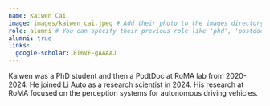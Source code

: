 ```yaml
---
name: Kaiwen Cai
image: images/kaiwen_cai.jpeg # Add their photo to the images directory
role: alumni # You can specify their previous role like 'phd', 'postdoc', etc.
alumni: true
links:
  google-scholar: 8T6VF-gAAAAJ
---
```


Kaiwen was a PhD student and then a PodtDoc at RoMA lab from 2020-2024. He joined Li Auto as a research scientist in 2024. His research at RoMA focused on the perception systems for autonomous driving vehicles. 